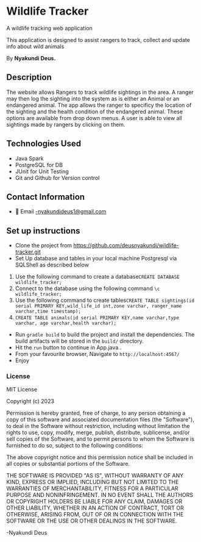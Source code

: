# Wildlife Tracker
A wildlife tracking web application

This application is designed to assist rangers to track, collect and update info about wild animals

By **Nyakundi Deus.**

## Description

The website allows Rangers to track wildlife sightings in the area. A ranger may then log the sighting into the system as is either an Animal or an endangered animal.
The app allows the ranger to specificy the location of the sighting and the health condition of the endangered animal. These options are available from drop down menus.
A user is able to view all sightings made by rangers by clicking on them.


## Technologies Used

- Java Spark 
- PostgreSQL for DB
- JUnit for Unit Testing
- Git and Github for Version control

## Contact Information

- 📧 Email -nyakundideus1@gmail.com


## Set up instructions
- Clone the project from https://github.com/deusnyakundi/wildlife-tracker.git
- Set Up database and tables in your local machine Postgresql via SQLShell as described below

1.   Use the following command to create a database```CREATE DATABASE wildlife_tracker;```
2.  Connect to the database using the following command ```\c wildlife_tracker;```
2. Use the following command to create tables```CREATE TABLE sightings(id serial PRIMARY KEY,wild_life_id int,zone varchar, ranger_name varchar,time timestamp);```
3. ```CREATE TABLE animals(id serial PRIMARY KEY,name varchar,type varchar, age varchar,health varchar);```

- Run `gradle build` to build the project and install the dependencies. The build artifacts will be stored in the `build/` directory.
- Hit the `run` button to continue in App.java .
- From your favourite browser, Navigate to `http://localhost:4567/`
- Enjoy

### License

MIT License

Copyright (c) 2023

Permission is hereby granted, free of charge, to any person obtaining a copy
of this software and associated documentation files (the "Software"), to deal
in the Software without restriction, including without limitation the rights
to use, copy, modify, merge, publish, distribute, sublicense, and/or sell
copies of the Software, and to permit persons to whom the Software is
furnished to do so, subject to the following conditions:

The above copyright notice and this permission notice shall be included in all
copies or substantial portions of the Software.

THE SOFTWARE IS PROVIDED "AS IS", WITHOUT WARRANTY OF ANY KIND, EXPRESS OR
IMPLIED, INCLUDING BUT NOT LIMITED TO THE WARRANTIES OF MERCHANTABILITY,
FITNESS FOR A PARTICULAR PURPOSE AND NONINFRINGEMENT. IN NO EVENT SHALL THE
AUTHORS OR COPYRIGHT HOLDERS BE LIABLE FOR ANY CLAIM, DAMAGES OR OTHER
LIABILITY, WHETHER IN AN ACTION OF CONTRACT, TORT OR OTHERWISE, ARISING FROM,
OUT OF OR IN CONNECTION WITH THE SOFTWARE OR THE USE OR OTHER DEALINGS IN THE
SOFTWARE.

-Nyakundi Deus